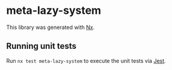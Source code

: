 # meta-lazy-system

This library was generated with [Nx](https://nx.dev).

## Running unit tests

Run `nx test meta-lazy-system` to execute the unit tests via [Jest](https://jestjs.io).
